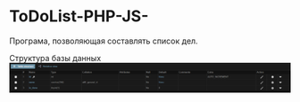 # ToDoList-PHP-JS-
Програма, позволяющая составлять список дел.


Структура базы данных
![](database.png)
